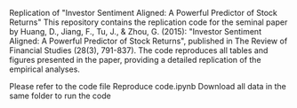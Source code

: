 Replication of "Investor Sentiment Aligned: A Powerful Predictor of Stock Returns"
This repository contains the replication code for the seminal paper by Huang, D., Jiang, F., Tu, J., & Zhou, G. (2015): "Investor Sentiment Aligned: A Powerful Predictor of Stock Returns", published in The Review of Financial Studies (28(3), 791-837). The code reproduces all tables and figures presented in the paper, providing a detailed replication of the empirical analyses.

Please refer to the code file Reproduce code.ipynb
Download all data in the same folder to run the code

